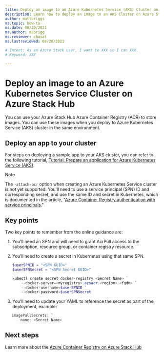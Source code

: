 ```yaml
---
title: Deploy an image to an Azure Kubernetes Service (AKS) Cluster on Azure Stack Hub 
description: Learn how to deploy an image to an AKS Cluster on Azure Stack Hub.
author: mattbriggs
ms.topic: how-to
ms.date: 08/20/2021
ms.author: mabrigg
ms.reviewer: chasat
ms.lastreviewed: 08/20/2021

# Intent: As an Azure Stack user, I want to XXX so I can XXX.
# Keyword: XXX

---
```


# Deploy an image to an Azure Kubernetes Service Cluster on Azure Stack Hub

You can use your Azure Stack Hub Azure Container Registry (ACR) to store images. You can use these images when you deploy to Azure Kubernetes Service (AKS) cluster in the same environment.

## Deploy an app to your cluster

For steps on deploying a sample app to your AKS cluster, you can refer to the following tutorial, [Tutorial: Prepare an application for Azure Kubernetes Service (AKS)](/azure/aks/tutorial-kubernetes-prepare-app).

> [!NOTE]  
> The `-attach-acr` option when creating an Azure Kubernetes Service cluster is not yet supported. 
> You'll need to use a service principal (SPN) ID and corresponding secret, and use the same ID 
> and secret in Kubernetes, which is documented in the article, 
> "[Azure Container Registry authentication with service principals](/azure/container-registry/container-registry-auth-service-principal)."

## Key points

Two key points to remember from the online guidance are:

1. You'll need an SPN and will need to grant AcrPull access to the subscription, resource group, or container registry resource.
2. You'll need to create a secret in Kubernetes using that same SPN.

    ```powershell  
    $userSPNID = "<SPN GUID>"
    $userSPNSecret = "<SPN Secret GUID>"

    kubectl create secret docker-registry <Secret Name> `
        --docker-server=<myregistry>.azsacr.<region>.<fqdn> `
        --docker-username=$userSPNID `
        --docker-password=$userSPNSecret
    ```

1.  You'll need to update your YAML to reference the secret as part of the deployment, example:

```powershell  
   imagePullSecrets: `
     - name: <Secret Name>
```
## Next steps

Learn more about the [Azure Container Registry on Azure Stack Hub](container-registry-overview.md)
